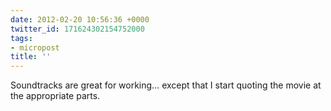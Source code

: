 ```yaml
---
date: 2012-02-20 10:56:36 +0000
twitter_id: 171624302154752000
tags:
- micropost
title: ''
---
```


Soundtracks are great for working… except that I start quoting the movie at the appropriate parts.
